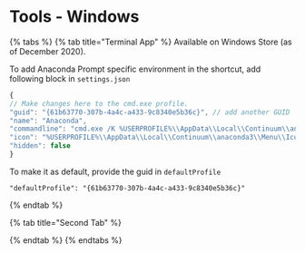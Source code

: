 # Tools - Windows

{% tabs %}
{% tab title="Terminal App" %}
Available on Windows Store \(as of December 2020\).

To add Anaconda Prompt specific environment in the shortcut, add following block in `settings.json`

```javascript
{
// Make changes here to the cmd.exe profile.
"guid": "{61b63770-307b-4a4c-a433-9c8340e5b36c}", // add another GUID
"name": "Anaconda",
"commandline": "cmd.exe /K %USERPROFILE%\\AppData\\Local\\Continuum\\anaconda3\\Scripts\\activate.bat %USERPROFILE%\\AppData\\Local\\Continuum\\anaconda3\\envs\\<env-name>",
"icon": "%USERPROFILE%\\AppData\\Local\\Continuum\\anaconda3\\Menu\\Iconleak-Atrous-PSConsole.ico",
"hidden": false
}
```

To make it as default, provide the guid in `defaultProfile`

```text
"defaultProfile": "{61b63770-307b-4a4c-a433-9c8340e5b36c}"
```
{% endtab %}

{% tab title="Second Tab" %}

{% endtab %}
{% endtabs %}



